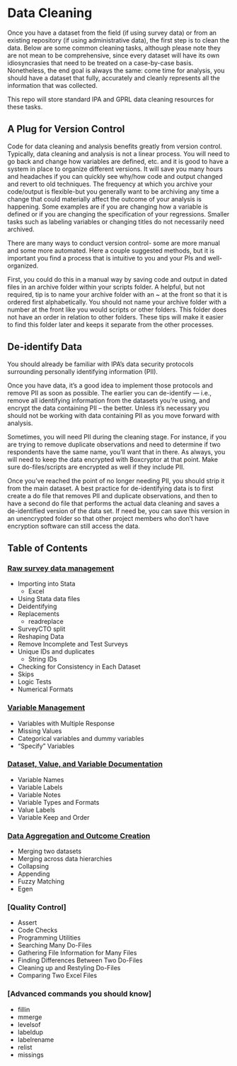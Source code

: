 # Data Cleaning

Once you have a dataset from the field (if using survey data) or from an existing repository (if using administrative data), the first step is to clean the data. Below are some common cleaning tasks, although please note they are not mean to be comprehensive, since every dataset will have its own idiosyncrasies that need to be treated on a case-by-case basis. Nonetheless, the end goal is always the same: come time for analysis, you should have a dataset that fully, accurately and cleanly represents all the information that was collected. 

This repo will store standard IPA and GPRL data cleaning resources for these tasks.

## A Plug for Version Control

Code for data cleaning and analysis benefits greatly from version control. Typically, data cleaning and analysis is not a linear process. You will need to go back and change how variables are defined, etc. and it is good to have a system in place to organize different versions.  It will save you many hours and headaches if you can quickly see why/how code and output changed and revert to old techniques.  The frequency at which you archive your code/output is flexible-but you generally want to be archiving any time a change that could materially affect the outcome of your analysis is happening. Some examples are if you are changing how a variable is defined or if you are changing the specification of your regressions. Smaller tasks such as labeling variables or changing titles do not necessarily need archived. 

There are many ways to conduct version control- some are more manual and some more automated. Here a couple suggested methods, but it is important you find a process that is intuitive to you and your PIs and well-organized. 

First, you could do this in a manual way by saving code and output in dated files in an archive folder within your scripts folder. A helpful, but not required, tip is to name your archive folder with an ~ at the front so that it is ordered first alphabetically. You should not name your archive folder with a number at the front like you would scripts or other folders. This folder does not have an order in relation to other folders. These tips will make it easier to find this folder later and keeps it separate from the other processes.   

## De-identify Data

You should already be familiar with IPA’s data security protocols surrounding personally identifying information (PII).

Once you have data, it’s a good idea to implement those protocols and remove PII as soon as possible. The earlier you can de-identify — i.e., remove all identifying information from the datasets you’re using, and encrypt the data containing PII – the better. Unless it’s necessary you should not be working with data containing PII as you move forward with analysis.

Sometimes, you will need PII during the cleaning stage. For instance, if you are trying to remove duplicate observations and need to determine if two respondents have the same name, you’ll want that in there. As always, you will need to keep the data encrypted with Boxcryptor at that point. Make sure do-files/scripts are encrypted as well if they include PII. 

Once you’ve reached the point of no longer needing PII, you should strip it from the main dataset. A best practice for de-identifying data is to first create a do file that removes PII and duplicate observations, and then to have a second do file that performs the actual data cleaning and saves a de-identified version of the data set. If need be, you can save this version in an unencrypted folder so that other project members who don’t have encryption software can still access the data. 

## Table of Contents

### [Raw survey data management](https://github.com/PovertyAction/guides/blob/master/CleaningGuide/Importing%20and%20Reshaping/readme.md)
- Importing into Stata
  - Excel 
- Using Stata data files 
- Deidentifying
- Replacements
  - readreplace 
- SurveyCTO split
- Reshaping Data
- Remove Incomplete and Test Surveys
- Unique IDs and duplicates
  - String IDs
- Checking for Consistency in Each Dataset
- Skips
- Logic Tests
- Numerical Formats 

### [Variable Management](https://github.com/PovertyAction/guides/blob/master/CleaningGuide/Cleaning%20Variables/readme.md)
- Variables with Multiple Response
- Missing Values
- Categorical variables and dummy variables
- “Specify” Variables 

### [Dataset, Value, and Variable Documentation](https://github.com/PovertyAction/guides/blob/master/CleaningGuide/Checking%20for%20Unique%20and%20Complete%20Observations%20in%20Each%20Dataset/readme.md)
- Variable Names  
- Variable Labels
- Variable Notes
- Variable Types and Formats
- Value Labels  
- Variable Keep and Order

### [Data Aggregation and Outcome Creation](https://github.com/PovertyAction/guides/blob/master/CleaningGuide/Inspecting%20the%20Clean%20Data/Readme.md)
- Merging two datasets 
- Merging across data hierarchies 
- Collapsing 
- Appending 
- Fuzzy Matching 
- Egen 

### [Quality Control]
- Assert 
- Code Checks
- Programming Utilities
- Searching Many Do-Files
- Gathering File Information for Many Files
- Finding Differences Between Two Do-Files
- Cleaning up and Restyling Do-Files  
- Comparing Two Excel Files

### [Advanced commands you should know]
- fillin
- mmerge 
- levelsof
- labeldup 
- labelrename 
- relist 
- missings

